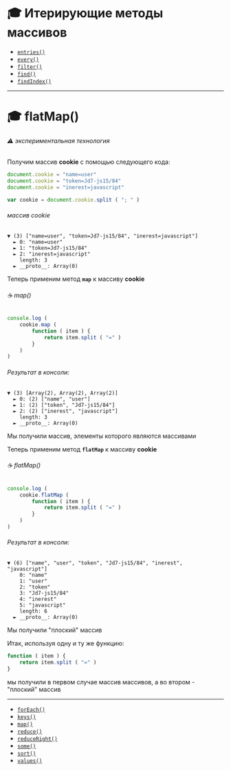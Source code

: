 # :mortar_board: Итерирующие методы массивов

* [`entries()`](md/Array.prototype.entries.md)
* [`every()`](md/Array.prototype.every.md)
* [`filter()`](md/Array.prototype.filter.md)
* [`find()`](md/Array.prototype.find.md)
* [`findIndex()`](md/Array.prototype.findIndex.md)

___________________________________________________________________

# :mortar_board: flatMap()
###### :warning: экспериментальная технология
Получим массив **cookie** с помощью следующего кода:
```javascript
document.cookie = "name=user"
document.cookie = "token=Jd7-js15/84"
document.cookie = "inerest=javascript"

var cookie = document.cookie.split ( "; " )
```
###### массив cookie

```console
▼ (3) ["name=user", "token=Jd7-js15/84", "inerest=javascript"]
  ► 0: "name=user"
  ► 1: "token=Jd7-js15/84"
  ► 2: "inerest=javascript"
    length: 3
  ► __proto__: Array(0)
```

Теперь применим метод **`map`** к массиву **cookie**

###### :coffee: map()

```javascript
console.log (
    cookie.map (
        function ( item ) {
            return item.split ( "=" )
        }
    )
)
```

###### Результат в консоли:

```console
▼ (3) [Array(2), Array(2), Array(2)]
  ► 0: (2) ["name", "user"]
  ► 1: (2) ["token", "Jd7-js15/84"]
  ► 2: (2) ["inerest", "javascript"]
    length: 3
  ► __proto__: Array(0)
```

Мы получили массив, элементы которого являются массивами

Теперь применим метод **`flatMap`** к массиву **cookie**

###### :coffee: flatMap()

```javascript
console.log (
    cookie.flatMap (
        function ( item ) {
            return item.split ( "=" )
        }
    )
)
```

###### Результат в консоли:

```console
▼ (6) ["name", "user", "token", "Jd7-js15/84", "inerest", "javascript"]
    0: "name"
    1: "user"
    2: "token"
    3: "Jd7-js15/84"
    4: "inerest"
    5: "javascript"
    length: 6
  ► __proto__: Array(0)
```
Мы получили "плоский" массив

Итак, используя одну и ту же функцию:

```javascript
function ( item ) {
    return item.split ( "=" )
}
```

мы получили в первом случае массив массивов, а во втором - "плоский" массив

___________________________________________________________________

* [`forEach()`](md/Array.prototype.forEach.md)
* [`keys()`](md/Array.prototype.keys.md)
* [`map()`](md/Array.prototype.map.md)
* [`reduce()`](md/Array.prototype.reduce.md)
* [`reduceRight()`](md/Array.prototype.reduceRight.md)
* [`some()`](md/Array.prototype.some.md)
* [`sort()`](md/Array.prototype.sort.md)
* [`values()`](md/Array.prototype.values.md)
